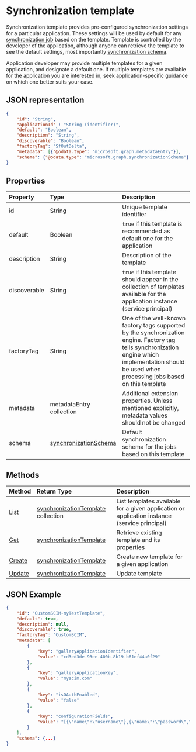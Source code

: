 # Synchronization template

Synchronization template provides pre-configured synchronization settings for a particular application. These settings will be used by default for any [synchronization job](synchronization_job.md) based on the template.  Template is controlled by the developer of the application, although anyone can retrieve the template to see the default settings, most importantly [synchronization schema](synchronization_schema.md).

Application developer may provide multiple templates for a given application, and designate a default one. If multiple templates are available for the application you are interested in, seek application-specific guidance on which one better suits your case.

## JSON representation

```json
{
    "id": "String",
    "applicationId" : "String (identifier)",
    "default": "Boolean",
    "description": "String",
    "discoverable": "Boolean",
    "factoryTag": "SfOutDelta",
    "metadata": [{"@odata.type": "microsoft.graph.metadataEntry"}],
    "schema": {"@odata.type": "microsoft.graph.synchronizationSchema"}
}
```

## Properties

| Property      | Type                      | Description                  |
|:--------------|:--------------------------|:-----------------------------|
|id             |String                     |Unique template identifier|
|default        |Boolean                    |`true` if this template is recommended as default one for the application|
|description    |String                     |Description of the template|
|discoverable   |String                     |`true` if this template should appear in the collection of templates available for the application instance (service principal)|
|factoryTag     |String                     |One of the well-known factory tags supported by the synchronization engine. Factory tag tells synchronization engine which implementation should be used when processing jobs based on this template|
|metadata       |metadataEntry collection   |Additional extension properties. Unless mentioned explicitly, metadata values should not be changed|
|schema         |[synchronizationSchema](synchronization_schema.md)     |Default synchronization schema for the jobs based on this template|


## Methods

| Method        | Return Type               | Description                  |
|:--------------|:--------------------------|:-----------------------------|
|[List](../api/synchronization_templates_get.md)   |[synchronizationTemplate](synchronization_template.md) collection  |List templates available for a given application or application instance (service principal)|
|[Get](../api/synchronization_template_get.md)             |[synchronizationTemplate](synchronization_template.md)   |Retrieve existing template and its properties|
|[Create](../api/synchronization_templates_post.md)         |[synchronizationTemplate](synchronization_template.md)   |Create new template for a given application|
|[Update](../api/synchronization_template_put.md)          |[synchronizationTemplate](synchronization_template.md)   |Update template|


## JSON Example

```json
{
    "id": "CustomSCIM-myTestTemplate",
    "default": true,
    "description": null,
    "discoverable": true,
    "factoryTag": "CustomSCIM",
    "metadata": [
        {
            "key": "galleryApplicationIdentifier",
            "value": "cd3ed3de-93ee-400b-8b19-b61ef44a0f29"
        },
        {
            "key": "galleryApplicationKey",
            "value": "myscim.com"
        },
        {
            "key": "isOAuthEnabled",
            "value": "false"
        },
        {
            "key": "configurationFields",
            "value": "[{\"name\":\"username\"},{\"name\":\"password\",\"secret\":true},{\"name\":\"secrettoken\",\"secret\":true}]"
        }
    ],
    "schema": {...}
}
